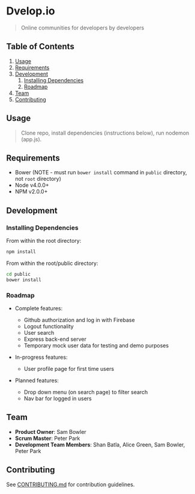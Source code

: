 # Dvelop.io

> Online communities for developers by developers


## Table of Contents

1. [Usage](#Usage)
1. [Requirements](#requirements)
1. [Development](#development)
    1. [Installing Dependencies](#installing-dependencies)
    1. [Roadmap](#Roadmap)
1. [Team](#team)
1. [Contributing](#contributing)

## Usage

> Clone repo, install dependencies (instructions below), run nodemon (app.js).

## Requirements

- Bower (NOTE - must run `bower install` command in `public` directory, not `root` directory)
- Node v4.0.0+
- NPM v2.0.0+

## Development

### Installing Dependencies

From within the root directory:

```sh
npm install
```

From within the root/public directory:

```sh
cd public
bower install
```

### Roadmap

- Complete features:
  - Github authorization and log in with Firebase
  - Logout functionality 
  - User search
  - Express back-end server 
  - Temporary mock user data for testing and demo purposes

- In-progress features:
  - User profile page for first time users

- Planned features:
  - Drop down menu (on search page) to filter search
  - Nav bar for logged in users

## Team

  - __Product Owner__: Sam Bowler
  - __Scrum Master__: Peter Park
  - __Development Team Members__: Shan Batla, Alice Green, Sam Bowler, Peter Park

## Contributing

See [CONTRIBUTING.md](https://github.com/unexpected-lion/ourglass/blob/master/contributing.md) for contribution guidelines.
